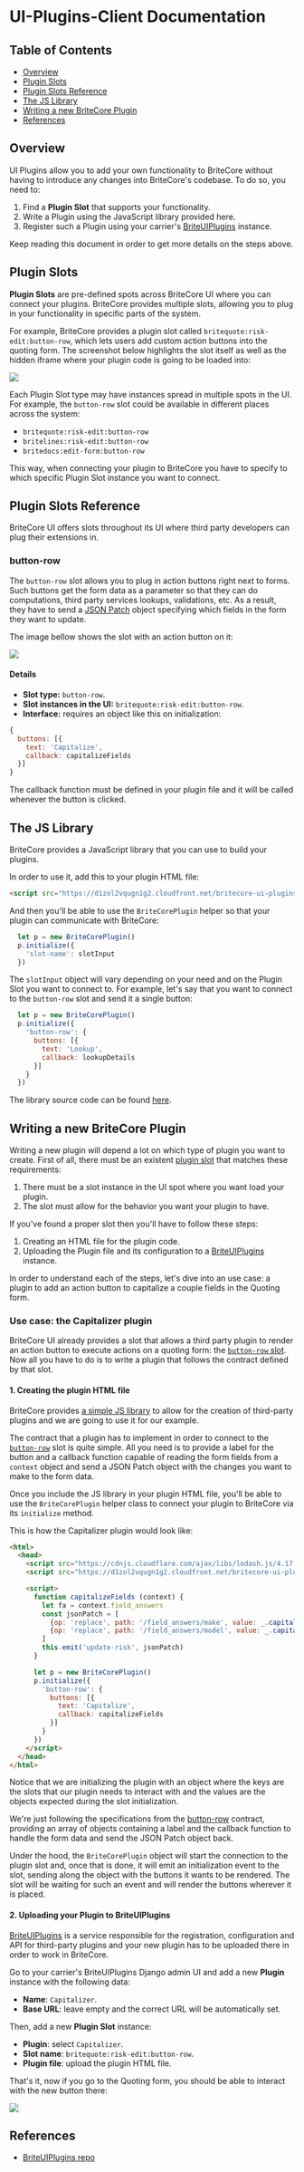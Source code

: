 # UI-Plugins-Client Documentation


## Table of Contents

- [Overview](#overview)
- [Plugin Slots](#plugin-slots)
- [Plugin Slots Reference](#plugin-slots-reference)
- [The JS Library](#the-js-library)
- [Writing a new BriteCore Plugin](#writing-a-new-britecore-plugin)
- [References](#references)


## Overview

UI Plugins allow you to add your own functionality to BriteCore without having to
introduce any changes into BriteCore's codebase. To do so, you need to:

1. Find a **Plugin Slot** that supports your functionality.
2. Write a Plugin using the JavaScript library provided here.
3. Register such a Plugin using your carrier's
   [BriteUIPlugins](https://github.com/IntuitiveWebSolutions/BriteUIPlugins) instance.

Keep reading this document in order to get more details on the steps above.


## Plugin Slots

**Plugin Slots** are pre-defined spots across BriteCore UI where you can connect your
plugins. BriteCore provides multiple slots, allowing you to plug in your functionality
in specific parts of the system.

For example, BriteCore provides a plugin slot called `britequote:risk-edit:button-row`,
which lets users add custom action buttons into the quoting form. The screenshot below
highlights the slot itself as well as the hidden iframe where your plugin code is going
to be loaded into:

![](assets/plugins-1.png)

Each Plugin Slot type may have instances spread in multiple spots in the UI. For example,
the `button-row` slot could be available in different places across the system:

- `britequote:risk-edit:button-row`
- `britelines:risk-edit:button-row`
- `britedocs:edit-form:button-row`

This way, when connecting your plugin to BriteCore you have to specify to which specific
Plugin Slot instance you want to connect.


## Plugin Slots Reference

BriteCore UI offers slots throughout its UI where third party developers can plug their
extensions in.


### button-row

The `button-row` slot allows you to plug in action buttons right next to forms.
Such buttons get the form data as a parameter so that they can do computations,
third party services lookups, validations, etc. As a result, they have to send a
[JSON Patch](http://jsonpatch.com/) object specifying which fields in the form they
want to update.

The image bellow shows the slot with an action button on it:

![](assets/plugin-slots-1.png)


#### Details
- **Slot type:** `button-row`.
- **Slot instances in the UI:** `britequote:risk-edit:button-row`.
- **Interface:** requires an object like this on initialization:

```js
{
  buttons: [{
    text: 'Capitalize',
    callback: capitalizeFields
  }]
}
```

The callback function must be defined in your plugin file and it will be called whenever
the button is clicked.


## The JS Library

BriteCore provides a JavaScript library that you can use to build your plugins.

In order to use it, add this to your plugin HTML file:

```html
<script src="https://d1zol2vqugn1g2.cloudfront.net/britecore-ui-plugins.js"></script>
```

And then you'll be able to use the `BriteCorePlugin` helper so that your plugin can
communicate with BriteCore:

```js
  let p = new BriteCorePlugin()
  p.initialize({
    'slot-name': slotInput
  })
```

The `slotInput` object will vary depending on your need and on the Plugin Slot you want
to connect to. For example, let's say that you want to connect to the `button-row` slot
and send it a single button:

```js
  let p = new BriteCorePlugin()
  p.initialize({
    'button-row': {
      buttons: [{
        text: 'Lookup',
        callback: lookupDetails
      }]
    }
  })
```

The library source code can be found [here](https://github.com/IntuitiveWebSolutions/UI-Plugins-Client/blob/master/src/index.js).

## Writing a new BriteCore Plugin

Writing a new plugin will depend a lot on which type of plugin you want to create. First of
all, there must be an existent [plugin slot](#plugin-slots-reference) that matches these
requirements:

1. There must be a slot instance in the UI spot where you want load your plugin.
2. The slot must allow for the behavior you want your plugin to have.


If you've found a proper slot then you'll have to follow these steps:

1. Creating an HTML file for the plugin code.
2. Uploading the Plugin file and its configuration to a
   [BriteUIPlugins](https://github.com/IntuitiveWebSolutions/BriteUIPlugins) instance.

In order to understand each of the steps, let's dive into an use case: a plugin to add an
action button to capitalize a couple fields in the Quoting form.


### Use case: the Capitalizer plugin

BriteCore UI already provides a slot that allows a third party plugin to render an action button
to execute actions on a quoting form: the [`button-row` slot](#button-row). Now all you have to
do is to write a plugin that follows the contract defined by that slot.


#### 1. Creating the plugin HTML file

BriteCore provides [a simple JS library](#the-js-library) to allow for the creation of third-party
plugins and we are going to use it for our example.

The contract that a plugin has to implement in order to connect to the
[`button-row`](#button-row) slot is quite simple. All you need is to provide a label for
the button and a callback function capable of reading the form fields from a `context`
object and send a JSON Patch object with the changes you want to make to the form data.

Once you include the JS library in your plugin HTML file, you'll be able to use the
`BriteCorePlugin` helper class to connect your plugin to BriteCore via its `initialize`
method.

This is how the Capitalizer plugin would look like:

```html
<html>
  <head>
    <script src="https://cdnjs.cloudflare.com/ajax/libs/lodash.js/4.17.11/lodash.js"></script>
    <script src="https://d1zol2vqugn1g2.cloudfront.net/britecore-ui-plugins.js"></script>

    <script>
      function capitalizeFields (context) {
        let fa = context.field_answers
        const jsonPatch = [
          {op: 'replace', path: '/field_answers/make', value: _.capitalize(fa.make)},
          {op: 'replace', path: '/field_answers/model', value: _.capitalize(fa.model)},
        ]
        this.emit('update-risk', jsonPatch)
      }

      let p = new BriteCorePlugin()
      p.initialize({
        'button-row': {
          buttons: [{
            text: 'Capitalize',
            callback: capitalizeFields
          }]
        }
      })
    </script>
  </head>
</html>
```

Notice that we are initializing the plugin with an object where the keys are the slots that
our plugin needs to interact with and the values are the objects expected during the slot
initialization.

We're just following the specifications from the [button-row](#button-row) contract,
providing an array of objects containing a label and the callback function to handle
the form data and send the JSON Patch object back.

Under the hood, the `BriteCorePlugin` object will start the connection to the plugin slot
and, once that is done, it will emit an initialization event to the slot, sending along the
object with the buttons it wants to be rendered. The slot will be waiting for such an event
and will render the buttons wherever it is placed.


#### 2. Uploading your Plugin to BriteUIPlugins

[BriteUIPlugins](https://github.com/IntuitiveWebSolutions/BriteUIPlugins) is a service
responsible for the registration, configuration and API for third-party plugins and your
new plugin has to be uploaded there in order to work in BriteCore.

Go to your carrier's BriteUIPlugins Django admin UI and add a new **Plugin** instance with
the following data:

- **Name**: `Capitalizer`.
- **Base URL**: leave empty and the correct URL will be automatically set.

Then, add a new **Plugin Slot** instance:

- **Plugin**: select `Capitalizer`.
- **Slot name**: `britequote:risk-edit:button-row`.
- **Plugin file**: upload the plugin HTML file.

That's it, now if you go to the Quoting form, you should be able to interact with the
new button there:

![](assets/examples-1.png)


## References

- [BriteUIPlugins repo](https://github.com/IntuitiveWebSolutions/BriteUIPlugins)
